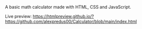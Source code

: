 A basic math calculator made with HTML, CSS and JavaScript.

Live preview: https://htmlpreview.github.io/?https://github.com/alexpredus00/Calculator/blob/main/index.html
